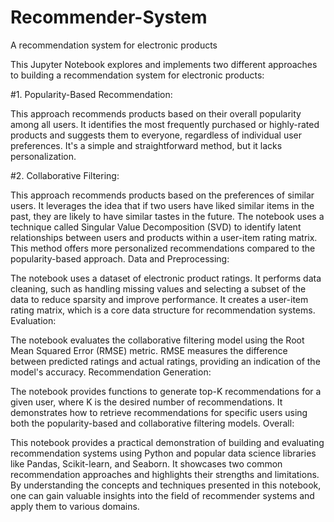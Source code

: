 # Recommender-System
A recommendation system for electronic products

This Jupyter Notebook explores and implements two different approaches to building a recommendation system for electronic products:

#1. Popularity-Based Recommendation:

This approach recommends products based on their overall popularity among all users.
It identifies the most frequently purchased or highly-rated products and suggests them to everyone, regardless of individual user preferences.
It's a simple and straightforward method, but it lacks personalization.

#2. Collaborative Filtering:

This approach recommends products based on the preferences of similar users.
It leverages the idea that if two users have liked similar items in the past, they are likely to have similar tastes in the future.
The notebook uses a technique called Singular Value Decomposition (SVD) to identify latent relationships between users and products within a user-item rating matrix.
This method offers more personalized recommendations compared to the popularity-based approach.
Data and Preprocessing:

The notebook uses a dataset of electronic product ratings.
It performs data cleaning, such as handling missing values and selecting a subset of the data to reduce sparsity and improve performance.
It creates a user-item rating matrix, which is a core data structure for recommendation systems.
Evaluation:

The notebook evaluates the collaborative filtering model using the Root Mean Squared Error (RMSE) metric.
RMSE measures the difference between predicted ratings and actual ratings, providing an indication of the model's accuracy.
Recommendation Generation:

The notebook provides functions to generate top-K recommendations for a given user, where K is the desired number of recommendations.
It demonstrates how to retrieve recommendations for specific users using both the popularity-based and collaborative filtering models.
Overall:

This notebook provides a practical demonstration of building and evaluating recommendation systems using Python and popular data science libraries like Pandas, Scikit-learn, and Seaborn. It showcases two common recommendation approaches and highlights their strengths and limitations. By understanding the concepts and techniques presented in this notebook, one can gain valuable insights into the field of recommender systems and apply them to various domains.
